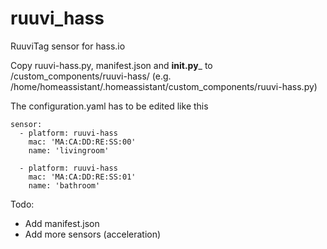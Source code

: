 # ruuvi_hass
RuuviTag sensor for hass.io

Copy ruuvi-hass.py, manifest.json and ____init.py_____ to <config folder>/custom_components/ruuvi-hass/ (e.g. /home/homeassistant/.homeassistant/custom_components/ruuvi-hass.py)


The configuration.yaml has to be edited like this
```
sensor:
  - platform: ruuvi-hass
    mac: 'MA:CA:DD:RE:SS:00'
    name: 'livingroom'
    
  - platform: ruuvi-hass
    mac: 'MA:CA:DD:RE:SS:01'
    name: 'bathroom'
```
Todo:
- Add manifest.json
- Add more sensors (acceleration)
